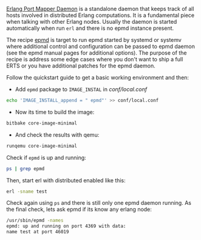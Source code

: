 [Erlang Port Mapper Daemon](https://erlang.org/doc/man/epmd.html) is a standalone daemon that keeps track of all hosts involved in distributed Erlang computations. It is a fundamental piece when talking with other Erlang nodes. Usually the daemon is started automatically when run `erl` and there is no epmd instance present.

The recipe [epmd](https://github.com/joaohf/meta-erlang/blob/master/recipes-core/epmd/epmd.inc) is target to run epmd started by systemd or systemv where additional control and configuration can be passed to epmd daemon (see the epmd manual pages for additional options). The purpose of the recipe is address some edge cases where you don't want to ship a full ERTS or you have additional patches for the epmd daemon.

Follow the quickstart guide to get a basic working environment and then:

 * Add `epmd` package to `IMAGE_INSTAL` in _conf/local.conf_
```bash
echo 'IMAGE_INSTALL_append = " epmd"' >> conf/local.conf
```
 * Now its time to build the image:
```bash
bitbake core-image-minimal
```
 * And check the results with qemu:
```bash
runqemu core-image-minimal
```

Check if `epmd` is up and running:

```bash
ps | grep epmd
```

Then, start erl with distributed enabled like this:

```bash
erl -sname test
``` 

Check again using `ps` and there is still only one epmd daemon running. As the final check, lets ask epmd if its know any erlang node:

```bash
/usr/sbin/epmd -names
epmd: up and running on port 4369 with data:
name test at port 46019
```